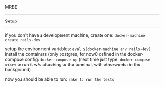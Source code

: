 MRBE
____


Setup
_____


if you don't have a development machine, create one: `docker-machine create rails-dev`

setup the environment variables: `eval $(docker-machine env rails-dev)`
install the containers (only postgres, for now0 defined in the docker-compose config:
`docker-compose up` (next time just type: `docker-compose start` to run it w/o attaching
to the terminal, with otherwords: in the background)

now you should be able to run: `rake to run the tests`

